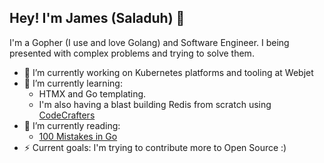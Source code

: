 ## Hey! I'm James (Saladuh) 👋

I'm a Gopher (I use and love Golang) and Software Engineer. I being presented with complex problems and trying to solve them.

- 🔭 I’m currently working on Kubernetes platforms and tooling at Webjet
- 🌱 I’m currently learning:
    - HTMX and Go templating.
    - I'm also having a blast building Redis from scratch using [CodeCrafters](https://codecrafters.io)
- 📖 I’m currently reading:
  - [100 Mistakes in Go](https://100go.co/book/)
- ⚡ Current goals: I'm trying to contribute more to Open Source :)
